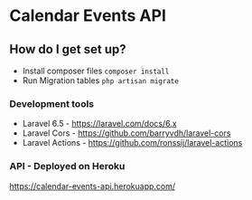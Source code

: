 # Calendar Events API #

## How do I get set up? ##

* Install composer files `composer install`
* Run Migration tables `php artisan migrate`

### Development tools

* Laravel 6.5 - https://laravel.com/docs/6.x
* Laravel Cors - https://github.com/barryvdh/laravel-cors
* Laravel Actions - https://github.com/ronssij/laravel-actions

### API - Deployed on Heroku
https://calendar-events-api.herokuapp.com/